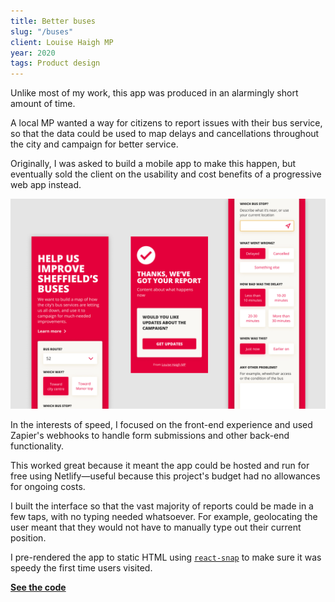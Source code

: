 ```yaml
---
title: Better buses
slug: "/buses"
client: Louise Haigh MP
year: 2020
tags: Product design
---
```


Unlike most of my work, this app was produced in an alarmingly short amount of time.

A local MP wanted a way for citizens to report issues with their bus service, so that the data could be used to map delays and cancellations throughout the city and campaign for better service.

Originally, I was asked to build a mobile app to make this happen, but eventually sold the client on the usability and cost benefits of a progressive web app instead.

![Screens from the app](../images/buses-1.jpg)

In the interests of speed, I focused on the front-end experience and used Zapier's webhooks to handle form submissions and other back-end functionality. 

This worked great because it meant the app could be hosted and run for free using Netlify—useful because this project's budget had no allowances for ongoing costs.

I built the interface so that the vast majority of reports could be made in a few taps, with no typing needed whatsoever. For example, geolocating the user meant that they would not have to manually type out their current position.

I pre-rendered the app to static HTML using [`react-snap`](https://github.com/stereobooster/react-snap) to make sure it was speedy the first time users visited.

**[See the code](https://github.com/jhackett1/report-a-bus-problem)**